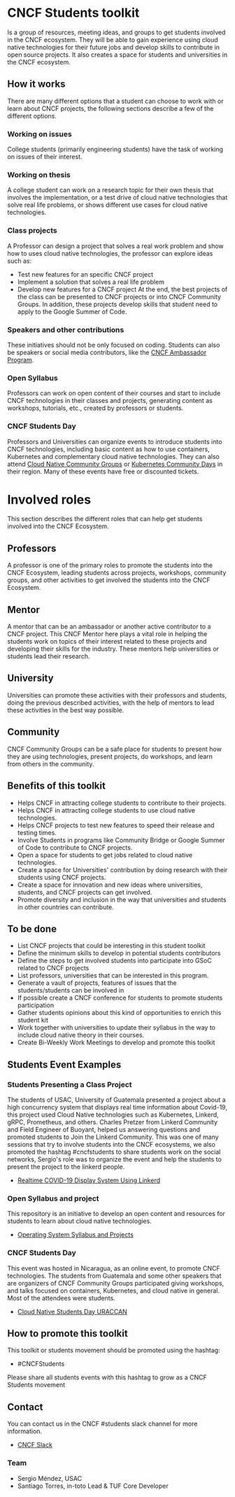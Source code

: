 # CNCF Students toolkit
Is a group of resources, meeting ideas, and groups to get students involved in the CNCF ecosystem. They will be able to gain experience using cloud native technologies for their future jobs and develop skills to contribute in open source projects. It also creates a space for students and universities in the CNCF ecosystem.
 ## How it works
There are many different options that a student can choose to work with or learn about CNCF projects, the following sections describe a few of the different options.
 
### Working on issues
College students (primarily engineering students) have the task of working on issues of their interest.
 
### Working on thesis
A college student can work on a research topic for their own thesis that involves the implementation, or a test drive of cloud native technologies that solve real life problems, or shows different use cases for cloud native technologies.
 
### Class projects
A Professor can design a project that solves a real work problem and show how to uses cloud native technologies, the professor can explore ideas such as:
- Test new features for an specific CNCF project
- Implement a solution that solves a real life problem
- Develop new features for a CNCF project
 At the end, the best projects of the class can be presented to CNCF projects or into CNCF Community Groups. In addition, these projects develop skills that student need to apply to the Google Summer of Code.
 
### Speakers and other contributions
These initiatives should not be only focused on coding. Students can also be speakers or social media contributors, like the [CNCF Ambassador Program](https://github.com/cncf/ambassadors).
 
### Open Syllabus
Professors can work on open content of their courses and start to include CNCF technologies in their classes and projects, generating content as workshops, tutorials, etc., created by professors or students.
 
### CNCF Students Day
Professors and Universities can organize events to introduce students into CNCF technologies, including basic content as how to use containers, Kubernetes and complementary cloud native technologies. They can also attend [Cloud Native Community Groups](https://community.cncf.io/) or [Kubernetes Community Days](https://kubernetescommunitydays.org/) in their region. Many of these events have free or discounted tickets.
 
# Involved roles
This section describes the different roles that can help get students involved into the CNCF Ecosystem.
 
## Professors
A professor is one of the primary roles to promote the students into the CNCF Ecosystem, leading students across projects, workshops, community groups, and other activities to get involved the students into the CNCF Ecosystem.
 
## Mentor
A mentor that can be an ambassador or another active contributor to a CNCF project. This CNCF Mentor here plays a vital role in helping the students work on topics of their interest related to these projects and developing their skills for the industry.  These mentors help universities or students lead their research.
## University
Universities can promote these activities with their professors and students, doing the previous described activities, with the help of mentors to lead these activities in the best way possible.
 
## Community
CNCF Community Groups can be a safe place for students to present how they are using technologies, present projects, do workshops, and learn from others in the community.
## Benefits of this toolkit
- Helps CNCF in attracting college students to contribute to their projects.
- Helps CNCF in attracting college students to use cloud native technologies.
- Helps CNCF projects to test new features to speed their release and testing times.
- Involve Students in programs like Community Bridge or Google Summer of Code to contribute to CNCF projects.
- Open a space for students to get jobs related to cloud native technologies.
- Create a space for Universities' contribution by doing research with their students using CNCF projects.
- Create a space for innovation and new ideas where universities, students, and CNCF  projects can get involved.
- Promote diversity and inclusion in the way that universities and students in other countries can contribute.
 ## To be done
- List CNCF projects that could be interesting in this student toolkit
- Define the minimum skills to develop in potential students contributors
- Define the steps to get involved students into participate into GSoC related to CNCF projects
- List professors, universities that can be interested in this program.
- Generate a vault of projects, features of issues that the students/students can be involved in
- If possible create a CNCF conference for students to promote students participation
- Gather students opinions about this kind of opportunities to enrich this student kit
- Work together with universities to update their syllabus in the way to include cloud native theory in their courses.
- Create Bi-Weekly Work Meetings to develop and promote this toolkit
 
## Students Event Examples
### Students Presenting a Class Project
The students of USAC, University of Guatemala presented a project about a high concurrency system that displays real time information about Covid-19, this project used Cloud Native technologies such as Kubernetes, Linkerd, gRPC, Prometheus, and others. Charles Pretzer from Linkerd Community and Field Engineer of Buoyant, helped us answering questions and promoted students to Join the Linkerd Community. This was one of many sessions that try to involve students into the CNCF ecosystems, we also promoted the hashtag #cncfstudents to share students work on the social networks, Sergio's role was to organize the event and help the students to present the project to the linkerd people.
- [Realtime COVID-19 Display System Using Linkerd](https://www.youtube.com/watch?v=XWlpS78wRks)
 
### Open Syllabus and project
This repository is an initiative to develop an open content and resources for students to learn about cloud native technologies.
- [Operating System Syllabus and Projects](https://github.com/sergioarmgpl/operating-systems-usac-course)
 
### CNCF Students Day
This event was hosted in Nicaragua, as an online event, to promote CNCF technologies. The students from Guatemala and some other speakers that are organizers of CNCF Community Groups participated giving workshops, and talks focused on containers, Kubernetes, and cloud native in general. Most of the attendees were students.

- [Cloud Native Students Day URACCAN](https://community.cncf.io/events/details/cncf-cloud-nativegt-presents-cloud-native-students-day-uraccan/)
 
## How to promote this toolkit
This toolkit or students movement should be promoted using the hashtag:
- #CNCFStudents  
  
Please share all students events with this hashtag to grow as a CNCF Students movement
 
## Contact
You can contact us in the CNCF #students slack channel for more information.
- [CNCF Slack](https://slack.cncf.io/)
 ### Team
- Sergio Méndez, USAC
- Santiago Torres, in-toto Lead & TUF Core Developer
